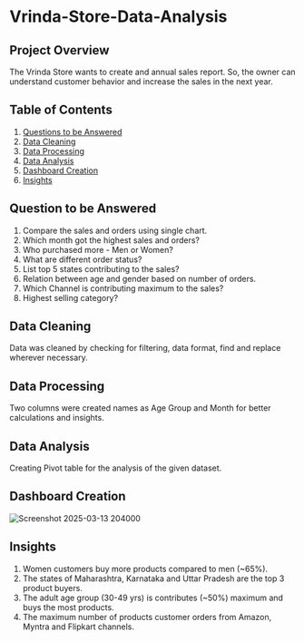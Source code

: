 # Vrinda-Store-Data-Analysis
## Project Overview
The Vrinda Store wants to create and annual sales report. So, the owner can understand customer behavior and increase the sales in the next year.
## Table of Contents
1. [Questions to be Answered](#Questions-to-be-Answered)
2. [Data Cleaning](#Data-Cleaning)
3. [Data Processing](#Data-Processing)
4. [Data Analysis](#Data-Analysis)
5. [Dashboard Creation](#Dasboard-Creation)
6. [Insights](#Insights)
## Question to be Answered
1. Compare the sales and orders using single chart.
2. Which month got the highest sales and orders?
3. Who purchased more - Men or Women?
4. What are different order status?
5. List top 5 states contributing to the sales?
6. Relation between age and gender based on number of orders.
7. Which Channel is contributing maximum to the sales?
8. Highest selling category?
## Data Cleaning
Data was cleaned by checking for filtering, data format, find and replace wherever necessary.
## Data Processing 
Two columns were created names as Age Group and Month for better calculations and insights.
## Data Analysis
Creating Pivot table for the analysis of the given dataset.
## Dashboard Creation
![Screenshot 2025-03-13 204000](https://github.com/user-attachments/assets/c8c893bc-fcad-4d31-87de-175523ad30ba)
## Insights
1. Women customers buy more products compared to men (~65%).
2. The states of Maharashtra, Karnataka and Uttar Pradesh are the top 3 product buyers.
3. The adult age group (30-49 yrs) is contributes (~50%) maximum and buys the most products.
4. The maximum number of products customer orders from Amazon, Myntra and Flipkart channels.

